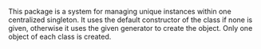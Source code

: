 This package is a system for managing unique instances within one centralized singleton. It uses the default constructor of the class if none is given, otherwise it uses the given generator to create the object. Only one object of each class is created. 

